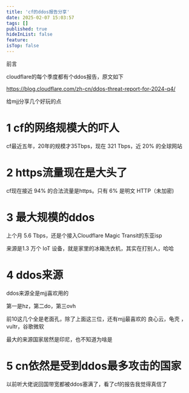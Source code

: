 ```yaml
---
title: 'cf的ddos报告分享'
date: 2025-02-07 15:03:57
tags: []
published: true
hideInList: false
feature: 
isTop: false
---
```

前言

 cloudflare的每个季度都有个ddos报告，原文如下

https://blog.cloudflare.com/zh-cn/ddos-threat-report-for-2024-q4/

给mjj分享几个好玩的点



# 1 cf的网络规模大的吓人

cf最近五年，20年的规模才35Tbps，现在	321 Tbps，近 20% 的全球网站



# 2 https流量现在是大头了

cf现在接近 94% 的合法流量是https。只有 6% 是明文 HTTP（未加密)



# 3 最大规模的ddos

上个月 5.6 Tbps，还是个接入Cloudflare Magic Transit的东亚isp

来源是1.3 万个 IoT 设备，就是家里的冰箱洗衣机，其实在打别人，哈哈



# 4 ddos来源

ddos来源全是mjj喜欢用的

第一是hz，第二do，第三ovh

前10这几个全是老面孔，除了上面这三位，还有mjj最喜欢的 良心云，龟壳 ，vultr，谷歌微软

最大的来源国家居然是印尼，也不知道为啥是



# 5 cn依然是受到ddos最多攻击的国家

以前听大佬说回国带宽都被ddos塞满了，看了cf的报告我觉得真信了





